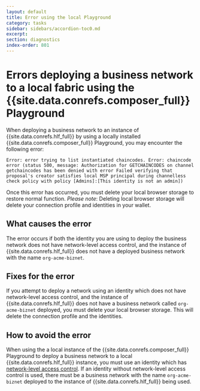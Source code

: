 ```yaml
---
layout: default
title: Error using the local Playground
category: tasks
sidebar: sidebars/accordion-toc0.md
excerpt:
section: diagnostics
index-order: 801
---
```


# Errors deploying a business network to a local fabric using the {{site.data.conrefs.composer_full}} Playground

When deploying a business network to an instance of {{site.data.conrefs.hlf_full}} by using a locally installed {{site.data.conrefs.composer_full}} Playground, you may encounter the following error:

```
Error: error trying to list instantiated chaincodes. Error: chaincode error (status 500, message: Authorization for GETCHAINCODES on channel getchaincodes has been denied with error Failed verifying that proposal's creator satisfies local MSP principal during channelless check policy with policy [Admins]:[This identity is not an admin])
```

Once this error has occurred, you must delete your local browser storage to restore normal function. *Please note*: Deleting local browser storage will delete your connection profile and identities in your wallet.

## What causes the error

The error occurs if both the identity you are using to deploy the business network does not have network-level access control, and the instance of {{site.data.conrefs.hlf_full}} does not have a deployed business network with the name `org-acme-biznet`.

## Fixes for the error

If you attempt to deploy a network using an identity which does not have network-level access control, and the instance of {{site.data.conrefs.hlf_full}} does not have a business network called `org-acme-biznet` deployed, you must delete your local browser storage. This will delete the connection profile and the identities.

## How to avoid the error

When using the a local instance of the {{site.data.conrefs.composer_full}} Playground to deploy a business network to a local {{site.data.conrefs.hlf_full}} instance, you must use an identity which has [network-level access control](../reference/acl_language.html). If an identity without network-level access control is used, there must be a business network with the name `org-acme-biznet` deployed to the instance of {{site.data.conrefs.hlf_full}} being used.
